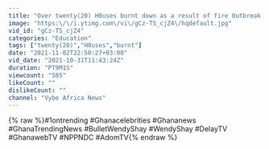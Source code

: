 ```yaml
---
title: "Over twenty(20) H0uses burnt down as a result of fire 0utbreak in Kumasi"
image: "https:\/\/i.ytimg.com\/vi\/gCz-TS_cjZ4\/hqdefault.jpg"
vid_id: "gCz-TS_cjZ4"
categories: "Education"
tags: ["twenty(20)","H0uses","burnt"]
date: "2021-11-02T22:50:27+03:00"
vid_date: "2021-10-31T11:43:24Z"
duration: "PT9M1S"
viewcount: "585"
likeCount: ""
dislikeCount: ""
channel: "Vybe Africa News"
---
```

{% raw %}#1ontrending #Ghanacelebrities #Ghananews #GhanaTrendingNews #BulletWendyShay #WendyShay  #DelayTV #GhanawebTV #NPPNDC #AdomTV{% endraw %}
